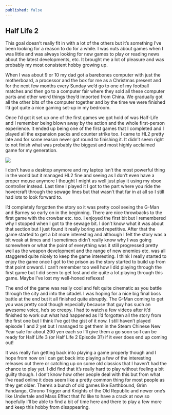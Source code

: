 ```yaml
---
published: false
---
```


## Half Life 2

This goal doesn’t really fit in with a lot of the others but it’s something I’ve been looking for a reason to do for a while. I was nuts about games when I was little and was always looking for new games to play or reading news about the latest developments, etc. It brought me a lot of pleasure and was probably my most consistent hobby growing up.   
 
When I was about 9 or 10 my dad got a barebones computer with just the motherboard, a processor and the box for me as a Christmas present and for the next few months every Sunday we’d go to one of my football matches and then go to a computer fair where they sold all these computer parts and other weird things they’d imported from China. We gradually got all the other bits of the computer together and by the time we were finished I’d got quite a nice gaming set-up in my bedroom.   
 
Once I’d got it set up one of the first games we got hold of was Half-Life and I remember being blown away by the action and the whole first-person experience. It ended up being one of the first games that I completed and I played all the expansion packs and counter strike too. I came to HL2 pretty late and for some reason never got round to finishing it. It didn’t seem right to not finish what was probably the biggest and most highly acclaimed game for my generation.   

![]({{site.baseurl}}//images/HL1)
 
I don’t have a desktop anymore and my laptop isn’t the most powerful thing in the world but it managed HL2 fine and seeing as I don’t even have a proper mouse anymore I thought I might as well just play it using my xbox controller instead. Last time I played it I got to the part where you ride the hovercraft through the sewage lines but that wasn’t that far in at all so I still had lots to look forward to. 
 
I’d completely forgotten the story so it was pretty cool seeing the G-Man and Barney so early on in the beginning. There are nice throwbacks to the first game with the crowbar etc. too. I enjoyed the first bit but I remembered why I stopped when I got to the sewage bit. I don’t know what it was about that section but I just found it really boring and repetitive. After that the game started to get a bit more interesting and although I felt the story was a bit weak at times and I sometimes didn’t really know why I was going somewhere or what the point of everything was it still progressed pretty well as the weapon development and the range of new enemies etc. was all staggered quite nicely to keep the game interesting. I think I really started to enjoy the game once I got to the prison as the story started to build up from that point onward. I can’t remember too well how I did playing through the first game but I did seem to get lost and die quite a lot playing through this game. Maybe I’ve lost my well-honed reflexes!
 
The end of the game was really cool and felt quite cinematic as you battle through the city and into the citadel. I was hoping for a nice big final boss battle at the end but it all finished quite abruptly. The G-Man coming to get you was pretty cool though especially because that guy has such an awesome voice, he’s so creepy. I had to watch a few videos after it’d finished to work out what had happened as I’d forgotten all the story from the first one but I think I’ve got the gist of it now. I still haven’t played episode 1 and 2 yet but I managed to get them in the Steam Chinese New Year sale for about 200 yen each so I’ll give them a go soon so I can be ready for Half Life 3 (or Half Life 2 Episode 3?) if it ever does end up coming out!
 
It was really fun getting back into playing a game properly though and I hope from now on I can get back into playing a few of the interesting releases out there or catching up on some old classics that I haven’t had the chance to play yet. I did find that it’s really hard to play without feeling a bit guilty though. I don’t know how other people deal with this but from what I’ve read online it does seem like a pretty common thing for most people as they get older. There’s a bunch of old games like Earthbound, Grim Fandango, Chrono Trigger and Knights of the Old Republic and newer one’s like Undertale and Mass Effect that I’d like to have a crack at now so hopefully I’ll be able to find a bit of time here and there to play a few more and keep this hobby from disappearing.